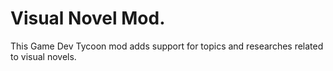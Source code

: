 Visual Novel Mod.
==========================================================================
This Game Dev Tycoon mod adds support for topics and researches related to visual novels.